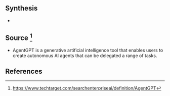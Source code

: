 ## Synthesis
- 
## Source [^1]
- AgentGPT is a generative artificial intelligence tool that enables users to create autonomous AI agents that can be delegated a range of tasks.
## References

[^1]: https://www.techtarget.com/searchenterpriseai/definition/AgentGPT